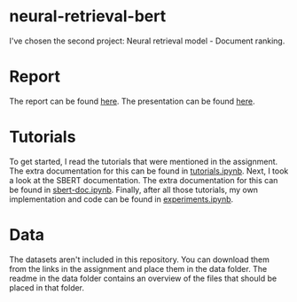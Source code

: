 # neural-retrieval-bert
I've chosen the second project: Neural retrieval model - Document ranking.

# Report
The report can be found [here](report.pdf). The presentation can be found [here](presentation.pdf).
# Tutorials
To get started, I read the tutorials that were mentioned in the assignment. The extra documentation for this can be found in [tutorials.ipynb](tutorials.ipynb).
Next, I took a look at the SBERT documentation. The extra documentation for this can be found in [sbert-doc.ipynb](sbert-doc.ipynb).
Finally, after all those tutorials, my own implementation and code can be found in [experiments.ipynb](experiments.ipynb).

# Data
The datasets aren't included in this repository. You can download them from the links in the assignment and place them in the data folder. The readme in the data folder contains an overview of the files that should be placed in that folder. 